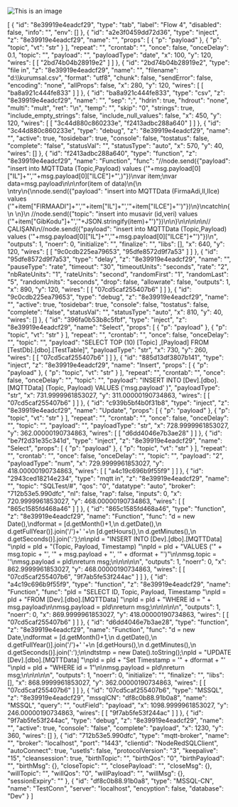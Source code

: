 
![This is an image](<img src="./src/Images/Project/nodered1.png">)





[
    {
        "id": "8e39919e4eadcf29",
        "type": "tab",
        "label": "Flow 4",
        "disabled": false,
        "info": "",
        "env": []
    },
    {
        "id": "a2e3f0459dd72d36",
        "type": "inject",
        "z": "8e39919e4eadcf29",
        "name": "",
        "props": [
            {
                "p": "payload"
            },
            {
                "p": "topic",
                "vt": "str"
            }
        ],
        "repeat": "",
        "crontab": "",
        "once": false,
        "onceDelay": 0.1,
        "topic": "",
        "payload": "",
        "payloadType": "date",
        "x": 100,
        "y": 120,
        "wires": [
            [
                "2bd74b04b28919e2"
            ]
        ]
    },
    {
        "id": "2bd74b04b28919e2",
        "type": "file in",
        "z": "8e39919e4eadcf29",
        "name": "",
        "filename": "d:\\\\kurumsal.csv",
        "format": "utf8",
        "chunk": false,
        "sendError": false,
        "encoding": "none",
        "allProps": false,
        "x": 280,
        "y": 120,
        "wires": [
            [
                "ba8a921c444fe833"
            ]
        ]
    },
    {
        "id": "ba8a921c444fe833",
        "type": "csv",
        "z": "8e39919e4eadcf29",
        "name": "",
        "sep": ";",
        "hdrin": true,
        "hdrout": "none",
        "multi": "mult",
        "ret": "\\n",
        "temp": "",
        "skip": "0",
        "strings": true,
        "include_empty_strings": false,
        "include_null_values": false,
        "x": 450,
        "y": 120,
        "wires": [
            [
                "3c44d880c860233e",
                "f2413adbc288a640"
            ]
        ]
    },
    {
        "id": "3c44d880c860233e",
        "type": "debug",
        "z": "8e39919e4eadcf29",
        "name": "",
        "active": true,
        "tosidebar": true,
        "console": false,
        "tostatus": false,
        "complete": "false",
        "statusVal": "",
        "statusType": "auto",
        "x": 570,
        "y": 40,
        "wires": []
    },
    {
        "id": "f2413adbc288a640",
        "type": "function",
        "z": "8e39919e4eadcf29",
        "name": "Function",
        "func": "//node.send({\"payload\": \"insert into MQTTData (Topic,Payload) values ('\"+msg.payload[0][\"IL\"]+\"','\"+msg.payload[0][\"ILCE\"]+\"',)\"})\nvar item;\nvar data=msg.payload\n\n\nfor(item of data)\n{\n    \ntry\n{\nnode.send({\"payload\": \"insert into MQTTData (FirmaAdi,Il,Ilce) values ('\"+item[\"FIRMAADI\"]+\"','\"+item[\"IL\"]+\"','\"+item[\"ILCE\"]+\"')\"})\n}\ncatch\n{\n    \n}\n //node.send({\"topic\": \"insert into musavir (id,veri) values ('\"+item[\"GibKodu\"]+\"','\"+JSON.stringify(item)+\"')\"})\n\n}\n\n\n\n\n//ÇALIŞAN\n//node.send({\"payload\": \"insert into MQTTData (Topic,Payload) values ('\"+msg.payload[0][\"IL\"]+\"','\"+msg.payload[0][\"ILCE\"]+\"')\"})\n",
        "outputs": 1,
        "noerr": 0,
        "initialize": "",
        "finalize": "",
        "libs": [],
        "x": 640,
        "y": 120,
        "wires": [
            [
                "9c0cdb225ea79653",
                "95dfe8572d9f7a53"
            ]
        ]
    },
    {
        "id": "95dfe8572d9f7a53",
        "type": "delay",
        "z": "8e39919e4eadcf29",
        "name": "",
        "pauseType": "rate",
        "timeout": "30",
        "timeoutUnits": "seconds",
        "rate": "2",
        "nbRateUnits": "1",
        "rateUnits": "second",
        "randomFirst": "1",
        "randomLast": "5",
        "randomUnits": "seconds",
        "drop": false,
        "allowrate": false,
        "outputs": 1,
        "x": 890,
        "y": 120,
        "wires": [
            [
                "07cd5caf255407b6"
            ]
        ]
    },
    {
        "id": "9c0cdb225ea79653",
        "type": "debug",
        "z": "8e39919e4eadcf29",
        "name": "",
        "active": true,
        "tosidebar": true,
        "console": false,
        "tostatus": false,
        "complete": "false",
        "statusVal": "",
        "statusType": "auto",
        "x": 810,
        "y": 40,
        "wires": []
    },
    {
        "id": "396fa0b53b8c5fbf",
        "type": "inject",
        "z": "8e39919e4eadcf29",
        "name": "Select",
        "props": [
            {
                "p": "payload"
            },
            {
                "p": "topic",
                "vt": "str"
            }
        ],
        "repeat": "",
        "crontab": "",
        "once": false,
        "onceDelay": "",
        "topic": "",
        "payload": "SELECT TOP (10) [Topic]       ,[Payload]   FROM [TestDb].[dbo].[TestTable]",
        "payloadType": "str",
        "x": 730,
        "y": 260,
        "wires": [
            [
                "07cd5caf255407b6"
            ]
        ]
    },
    {
        "id": "885d13df3807b141",
        "type": "inject",
        "z": "8e39919e4eadcf29",
        "name": "Insert",
        "props": [
            {
                "p": "payload"
            },
            {
                "p": "topic",
                "vt": "str"
            }
        ],
        "repeat": "",
        "crontab": "",
        "once": false,
        "onceDelay": "",
        "topic": "",
        "payload": "INSERT INTO [Dev].[dbo].[MQTTData] (Topic, Payload) VALUES ('msg.payload' )",
        "payloadType": "str",
        "x": 731.9999961853027,
        "y": 311.00000190734863,
        "wires": [
            [
                "07cd5caf255407b6"
            ]
        ]
    },
    {
        "id": "c939b5bf4b0f31b8",
        "type": "inject",
        "z": "8e39919e4eadcf29",
        "name": "Update",
        "props": [
            {
                "p": "payload"
            },
            {
                "p": "topic",
                "vt": "str"
            }
        ],
        "repeat": "",
        "crontab": "",
        "once": false,
        "onceDelay": "",
        "topic": "",
        "payload": "",
        "payloadType": "str",
        "x": 728.9999961853027,
        "y": 362.00000190734863,
        "wires": [
            [
                "d6dd4046e7b3ae28"
            ]
        ]
    },
    {
        "id": "be7f2d31e35c341d",
        "type": "inject",
        "z": "8e39919e4eadcf29",
        "name": "Select",
        "props": [
            {
                "p": "payload"
            },
            {
                "p": "topic",
                "vt": "str"
            }
        ],
        "repeat": "",
        "crontab": "",
        "once": false,
        "onceDelay": "",
        "topic": "",
        "payload": "2",
        "payloadType": "num",
        "x": 729.9999961853027,
        "y": 418.00000190734863,
        "wires": [
            [
                "a4c19c696b9f55f9"
            ]
        ]
    },
    {
        "id": "2943ced18214e234",
        "type": "mqtt in",
        "z": "8e39919e4eadcf29",
        "name": "",
        "topic": "SQLTest/#",
        "qos": "0",
        "datatype": "auto",
        "broker": "712b53e5.990dfc",
        "nl": false,
        "rap": false,
        "inputs": 0,
        "x": 720.9999961853027,
        "y": 468.00000190734863,
        "wires": [
            [
                "865c1585fd468a46"
            ]
        ]
    },
    {
        "id": "865c1585fd468a46",
        "type": "function",
        "z": "8e39919e4eadcf29",
        "name": "Function",
        "func": "d = new Date(),\ndformat = [d.getMonth()+1,\n    d.getDate(),\n    d.getFullYear()].join('/')+' '+\n    [d.getHours(),\n    d.getMinutes(),\n    d.getSeconds()].join(':');\n\npld =       \"INSERT INTO [Dev].[dbo].[MQTTData] \"\npld = pld + \"(Topic, Payload, Timestamp) \"\npld = pld + \"VALUES ('\" + msg.topic + \"', '\" + msg.payload + \"', '\" + dformat + \"')\"\n\nmsg.topic = ''\nmsg.payload = pld\nreturn msg;\n\n\n\n\n",
        "outputs": 1,
        "noerr": 0,
        "x": 862.9999961853027,
        "y": 468.00000190734863,
        "wires": [
            [
                "07cd5caf255407b6",
                "9f7ab5fe53f244ac"
            ]
        ]
    },
    {
        "id": "a4c19c696b9f55f9",
        "type": "function",
        "z": "8e39919e4eadcf29",
        "name": "Function",
        "func": "pld =       \"SELECT ID, Topic, Payload, Timestamp \"\npld = pld + \"FROM [Dev].[dbo].[MQTTData] \"\npld = pld + \"WHERE id = \" + msg.payload\n\nmsg.payload = pld\nreturn msg;\n\n\n\n\n",
        "outputs": 1,
        "noerr": 0,
        "x": 869.9999961853027,
        "y": 418.00000190734863,
        "wires": [
            [
                "07cd5caf255407b6"
            ]
        ]
    },
    {
        "id": "d6dd4046e7b3ae28",
        "type": "function",
        "z": "8e39919e4eadcf29",
        "name": "Function",
        "func": "d = new Date,\ndformat = [d.getMonth()+1,\n    d.getDate(),\n    d.getFullYear()].join('/')+' '+\n    [d.getHours(),\n    d.getMinutes(),\n    d.getSeconds()].join(':');\n\ndtstmp = new Date().toString();\npld =       \"UPDATE [Dev].[dbo].[MQTTData] \"\npld = pld + \"Set Timestamp = '\" + dformat + \"' \"\npld = pld + \"WHERE id = 1\"\n\nmsg.payload = pld\nreturn msg;\n\n\n\n\n",
        "outputs": 1,
        "noerr": 0,
        "initialize": "",
        "finalize": "",
        "libs": [],
        "x": 868.9999961853027,
        "y": 362.00000190734863,
        "wires": [
            [
                "07cd5caf255407b6"
            ]
        ]
    },
    {
        "id": "07cd5caf255407b6",
        "type": "MSSQL",
        "z": "8e39919e4eadcf29",
        "mssqlCN": "df8c0b88.91b0a8",
        "name": "MSSQL",
        "query": "",
        "outField": "payload",
        "x": 1098.9999961853027,
        "y": 246.00000190734863,
        "wires": [
            [
                "9f7ab5fe53f244ac"
            ]
        ]
    },
    {
        "id": "9f7ab5fe53f244ac",
        "type": "debug",
        "z": "8e39919e4eadcf29",
        "name": "",
        "active": true,
        "console": "false",
        "complete": "payload",
        "x": 1230,
        "y": 360,
        "wires": []
    },
    {
        "id": "712b53e5.990dfc",
        "type": "mqtt-broker",
        "name": "",
        "broker": "localhost",
        "port": "1443",
        "clientid": "NodeRedSQLClient",
        "autoConnect": true,
        "usetls": false,
        "protocolVersion": "3",
        "keepalive": "15",
        "cleansession": true,
        "birthTopic": "",
        "birthQos": "0",
        "birthPayload": "",
        "birthMsg": {},
        "closeTopic": "",
        "closePayload": "",
        "closeMsg": {},
        "willTopic": "",
        "willQos": "0",
        "willPayload": "",
        "willMsg": {},
        "sessionExpiry": ""
    },
    {
        "id": "df8c0b88.91b0a8",
        "type": "MSSQL-CN",
        "name": "TestConn",
        "server": "localhost",
        "encyption": false,
        "database": "Dev"
    }
]